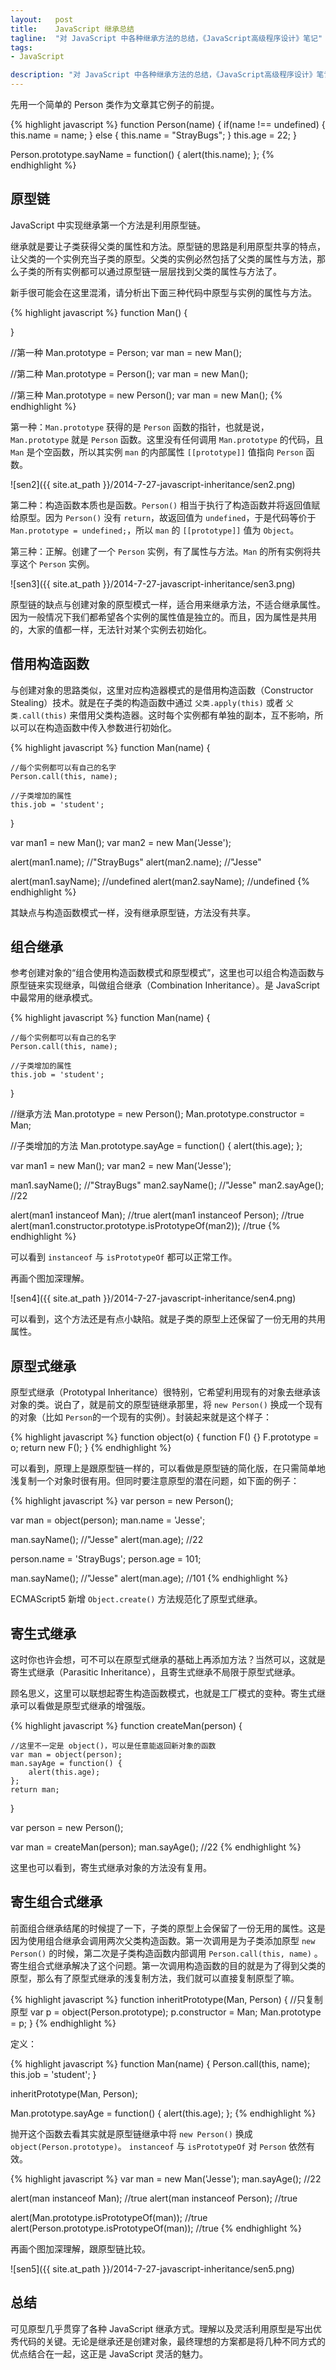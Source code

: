 ```yaml
--- 
layout:   post
title:    JavaScript 继承总结
tagline:  "对 JavaScript 中各种继承方法的总结，《JavaScript高级程序设计》笔记"
tags: 
- JavaScript

description: "对 JavaScript 中各种继承方法的总结，《JavaScript高级程序设计》笔记"
---
```


先用一个简单的 Person 类作为文章其它例子的前提。

{% highlight javascript %}
function Person(name) {
    if(name !== undefined) {
        this.name = name;
    } else {
        this.name = "StrayBugs";
    }
    this.age = 22;
}

Person.prototype.sayName = function() {
    alert(this.name);
};
{% endhighlight %}

原型链
------

JavaScript 中实现继承第一个方法是利用原型链。

继承就是要让子类获得父类的属性和方法。原型链的思路是利用原型共享的特点，让父类的一个实例充当子类的原型。父类的实例必然包括了父类的属性与方法，那么子类的所有实例都可以通过原型链一层层找到父类的属性与方法了。

新手很可能会在这里混淆，请分析出下面三种代码中原型与实例的属性与方法。

{% highlight javascript %}
function Man() {

}

//第一种
Man.prototype = Person;
var man = new Man();

//第二种
Man.prototype = Person();
var man = new Man();

//第三种
Man.prototype = new Person();
var man = new Man();
{% endhighlight %}

第一种：`Man.prototype` 获得的是 `Person` 函数的指针，也就是说，`Man.prototype` 就是 `Person` 函数。这里没有任何调用 `Man.prototype` 的代码，且 `Man` 是个空函数，所以其实例 `man` 的内部属性 `[[prototype]]` 值指向 `Person` 函数。

![sen2]({{ site.at_path }}/2014-7-27-javascript-inheritance/sen2.png)

第二种：构造函数本质也是函数。`Person()` 相当于执行了构造函数并将返回值赋给原型。因为 `Person()` 没有 `return`，故返回值为 `undefined`，于是代码等价于 `Man.prototype = undefined;`，所以 `man` 的 `[[prototype]]` 值为 `Object`。

第三种：正解。创建了一个 `Person` 实例，有了属性与方法。`Man` 的所有实例将共享这个 `Person` 实例。

![sen3]({{ site.at_path }}/2014-7-27-javascript-inheritance/sen3.png)

原型链的缺点与创建对象的原型模式一样，适合用来继承方法，不适合继承属性。因为一般情况下我们都希望各个实例的属性值是独立的。而且，因为属性是共用的，大家的值都一样，无法针对某个实例去初始化。

借用构造函数
--------------

与创建对象的思路类似，这里对应构造器模式的是借用构造函数（Constructor Stealing）技术。就是在子类的构造函数中通过 `父类.apply(this)` 或者 `父类.call(this)` 来借用父类构造器。这时每个实例都有单独的副本，互不影响，所以可以在构造函数中传入参数进行初始化。

{% highlight javascript %}
function Man(name) {

    //每个实例都可以有自己的名字
    Person.call(this, name);

    //子类增加的属性
    this.job = 'student';
}

var man1 = new Man();
var man2 = new Man('Jesse');

alert(man1.name); //"StrayBugs"
alert(man2.name); //"Jesse"

alert(man1.sayName); //undefined
alert(man2.sayName); //undefined
{% endhighlight %}

其缺点与构造函数模式一样，没有继承原型链，方法没有共享。

组合继承
-------

参考创建对象的“组合使用构造函数模式和原型模式”，这里也可以组合构造函数与原型链来实现继承，叫做组合继承（Combination Inheritance）。是 JavaScript 中最常用的继承模式。

{% highlight javascript %}
function Man(name) {

    //每个实例都可以有自己的名字
    Person.call(this, name);

    //子类增加的属性
    this.job = 'student';
}

//继承方法
Man.prototype = new Person();
Man.prototype.constructor = Man;

//子类增加的方法
Man.prototype.sayAge = function() {
    alert(this.age);
};

var man1 = new Man();
var man2 = new Man('Jesse');

man1.sayName(); //"StrayBugs"
man2.sayName(); //"Jesse"
man2.sayAge();  //22

alert(man1 instanceof Man);    //true
alert(man1 instanceof Person); //true
alert(man1.constructor.prototype.isPrototypeOf(man2)); //true
{% endhighlight %}

可以看到 `instanceof` 与 `isPrototypeOf` 都可以正常工作。

再画个图加深理解。

![sen4]({{ site.at_path }}/2014-7-27-javascript-inheritance/sen4.png)

可以看到，这个方法还是有点小缺陷。就是子类的原型上还保留了一份无用的共用属性。

原型式继承
---------

原型式继承（Prototypal Inheritance）很特别，它希望利用现有的对象去继承该对象的类。说白了，就是前文的原型链继承那里，将 `new Person()` 换成一个现有的对象（比如 `Person`的一个现有的实例）。封装起来就是这个样子：

{% highlight javascript %}
function object(o) {
    function F() {}
    F.prototype = o;
    return new F();
}
{% endhighlight %}

可以看到，原理上是跟原型链一样的，可以看做是原型链的简化版，在只需简单地浅复制一个对象时很有用。但同时要注意原型的潜在问题，如下面的例子：

{% highlight javascript %}
var person = new Person();

var man = object(person);
man.name = 'Jesse';

man.sayName(); //"Jesse"
alert(man.age);  //22

person.name = 'StrayBugs';
person.age = 101;

man.sayName(); //"Jesse"
alert(man.age);  //101
{% endhighlight %}

ECMAScript5 新增 `Object.create()` 方法规范化了原型式继承。

寄生式继承
---------

这时你也许会想，可不可以在原型式继承的基础上再添加方法？当然可以，这就是寄生式继承（Parasitic Inheritance），且寄生式继承不局限于原型式继承。

顾名思义，这里可以联想起寄生构造函数模式，也就是工厂模式的变种。寄生式继承可以看做是原型式继承的增强版。

{% highlight javascript %}
function createMan(person) {

    //这里不一定是 object()，可以是任意能返回新对象的函数
    var man = object(person);
    man.sayAge = function() {
        alert(this.age);
    };
    return man;
}

var person = new Person();

var man = createMan(person);
man.sayAge(); //22
{% endhighlight %}

这里也可以看到，寄生式继承对象的方法没有复用。

寄生组合式继承
-------------

前面组合继承结尾的时候提了一下，子类的原型上会保留了一份无用的属性。这是因为使用组合继承会调用两次父类构造函数。第一次调用是为子类添加原型 `new Person()` 的时候，第二次是子类构造函数内部调用 `Person.call(this, name)` 。寄生组合式继承解决了这个问题。第一次调用构造函数的目的就是为了得到父类的原型，那么有了原型式继承的浅复制方法，我们就可以直接复制原型了嘛。

{% highlight javascript %}
function inheritPrototype(Man, Person) {
    //只复制原型
    var p = object(Person.prototype);
    p.constructor = Man;
    Man.prototype = p;
}
{% endhighlight %}

定义：

{% highlight javascript %}
function Man(name) {
    Person.call(this, name);
    this.job = 'student';
}

inheritPrototype(Man, Person);

Man.prototype.sayAge = function() {
    alert(this.age);
};
{% endhighlight %}

抛开这个函数去看其实就是原型链继承中将 `new Person()` 换成 `object(Person.prototype)`。 `instanceof` 与 `isPrototypeOf` 对 `Person` 依然有效。

{% highlight javascript %}
var man = new Man('Jesse');
man.sayAge();  //22

alert(man instanceof Man);    //true
alert(man instanceof Person); //true

alert(Man.prototype.isPrototypeOf(man));    //true
alert(Person.prototype.isPrototypeOf(man)); //true
{% endhighlight %}

再画个图加深理解，跟原型链比较。

![sen5]({{ site.at_path }}/2014-7-27-javascript-inheritance/sen5.png)


总结
----

可见原型几乎贯穿了各种 JavaScript 继承方式。理解以及灵活利用原型是写出优秀代码的关键。无论是继承还是创建对象，最终理想的方案都是将几种不同方式的优点结合在一起，这正是 JavaScript 灵活的魅力。



















